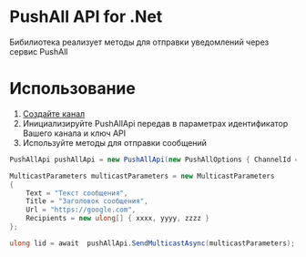 # PushAll API for .Net

Бибилиотека реализует методы для отправки уведомлений через сервис PushAll

# Использование

1. [Создайте канал](https://pushall.ru)
2. Инициализируйте PushAllApi передав в параметрах идентификатор Вашего канала и ключ API 
3. Используйте методы для отправки сообщений

```csharp
PushAllApi pushAllApi = new PushAllApi(new PushAllOptions { ChannelId = xxxx, ApiKey = "d22e9f2fcdc8" });

MulticastParameters multicastParameters = new MulticastParameters
{
	Text = "Текст сообщения",
	Title = "Заголовок сообщения",
	Url = "https://google.com",
	Recipients = new ulong[] { xxxx, yyyy, zzzz }
};

ulong lid = await  pushAllApi.SendMulticastAsync(multicastParameters);
```
